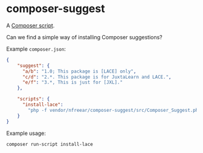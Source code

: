# composer-suggest

A [Composer script][].

Can we find a simple way of installing Composer suggestions?


Example `composer.json`:

```json
{
    "suggest": {
      "a/b": "1.0; This package is [LACE] only",
      "c/d": "2.*. This package is for JuxtaLearn and LACE.",
      "e/f": "3.*, This is just for [JXL]."
    },

    "scripts": {
      "install-lace":
        "php -f vendor/nfreear/composer-suggest/src/Composer_Suggest.php -- LACE"
    }
}
```

Example usage:

    composer run-script install-lace


[Composer script]: https://getcomposer.org/doc/articles/scripts.md

